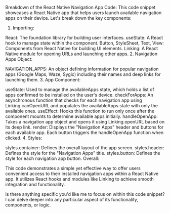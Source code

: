 Breakdown of the React Native Navigation App Code:
This code snippet showcases a React Native app that helps users launch available navigation apps on their device. Let's break down the key components:

1. Importing:

React: The foundation library for building user interfaces.
useState: A React hook to manage state within the component.
Button, StyleSheet, Text, View: Components from React Native for building UI elements.
Linking: A React Native module for opening URLs and launching other apps. 2. Navigation Apps Object:

NAVIGATION_APPS: An object defining information for popular navigation apps (Google Maps, Waze, Sygic) including their names and deep links for launching them. 3. App Component:

useState: Used to manage the availableApps state, which holds a list of apps confirmed to be installed on the user's device.
checkForApps: An asynchronous function that checks for each navigation app using Linking.canOpenURL and populates the availableApps state with only the available ones.
useEffect: Hooks this function to run only once after the component mounts to determine available apps initially.
handleOpenApp: Takes a navigation app object and opens it using Linking.openURL based on its deep link.
render: Displays the "Navigation Apps" header and buttons for each available app. Each button triggers the handleOpenApp function when clicked. 4. Styles:

styles.container: Defines the overall layout of the app screen.
styles.header: Defines the style for the "Navigation Apps" title.
styles.button: Defines the style for each navigation app button.
Overall:

This code demonstrates a simple yet effective way to offer users convenient access to their installed navigation apps within a React Native app. It utilizes React hooks and modules like Linking to achieve smooth integration and functionality.

Is there anything specific you'd like me to focus on within this code snippet? I can delve deeper into any particular aspect of its functionality, components, or logic.
